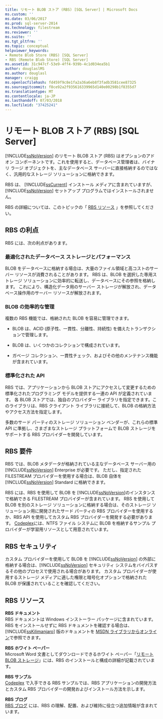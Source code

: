 ```yaml
---
title: リモート BLOB ストア (RBS) [SQL Server] | Microsoft Docs
ms.custom: ''
ms.date: 03/06/2017
ms.prod: sql-server-2014
ms.technology: filestream
ms.reviewer: ''
ms.suite: ''
ms.tgt_pltfrm: ''
ms.topic: conceptual
helpviewer_keywords:
- Remote Blob Store (RBS) [SQL Server]
- RBS (Remote Blob Store) [SQL Server]
ms.assetid: 31c947cf-53e9-4ff4-939b-4c1d034ea5b1
author: douglaslMS
ms.author: douglasl
manager: craigg
ms.openlocfilehash: fd459f9c8e1fa2a36a6eb8f3fadb3581cee87325
ms.sourcegitcommit: f8ce92a2f935616339965d140e00298b1f8355d7
ms.translationtype: MT
ms.contentlocale: ja-JP
ms.lasthandoff: 07/03/2018
ms.locfileid: "37425241"
---
```

# <a name="remote-blob-store-rbs-sql-server"></a>リモート BLOB ストア (RBS) [SQL Server]
  [!INCLUDE[ssNoVersion](../../includes/ssnoversion-md.md)] のリモート BLOB ストア (RBS) はオプションのアドオン コンポーネントです。これを使用すると、データベース管理者は、バイナリ ラージ オブジェクトを、主なデータベース サーバーに直接格納するのではなく、汎用的なストレージ ソリューションに格納できます。  
  
 RBS は、 [!INCLUDE[ssCurrent](../../includes/sscurrent-md.md)] インストール メディアに含まれていますが、 [!INCLUDE[ssNoVersion](../../includes/ssnoversion-md.md)] セットアップ プログラムではインストールされません。  
  
 RBS の詳細については、このトピックの「 [RBS リソース](#rbsresources) 」を参照してください。  
  
## <a name="benefits-of-rbs"></a>RBS の利点  
 RBS には、次の利点があります。  
  
### <a name="optimized-database-storage-and-performance"></a>最適化されたデータベース ストレージとパフォーマンス  
 BLOB をデータベースに格納する場合は、大量のファイル領域と高コストのサーバー リソースが消費されることがあります。 RBS は、BLOB を選択した専用ストレージ ソリューションに効率的に転送し、データベースにその参照を格納します。 これにより、構造化データ用のサーバー ストレージが解放され、データベース操作用のサーバー リソースが解放されます。  
  
### <a name="efficient-management-of-blobs"></a>BLOB の効率的な管理  
 複数の RBS 機能では、格納された BLOB を容易に管理できます。  
  
-   BLOB は、ACID (原子性、一貫性、分離性、持続性) を備えたトランザクションで管理します。  
  
-   BLOB は、いくつかのコレクションで構成されています。  
  
-   ガベージ コレクション、一貫性チェック、およびその他のメンテナンス機能が含まれています。  
  
### <a name="standardized-api"></a>標準化された API  
 RBS では、アプリケーションから BLOB ストアにアクセスして変更するための標準化されたプログラミング モデルを提供する一連の API が定義されています。 各 BLOB ストアでは、独自のプロバイダー ライブラリを指定できます。このライブラリは、RBS クライアント ライブラリに接続して、BLOB の格納方法やアクセス方法を指定します。  
  
 多数のサード パーティのストレージ ソリューション ベンダーが、これらの標準 API に準拠し、さまざまなストレージ プラットフォームで BLOB ストレージをサポートする RBS プロバイダーを開発しています。  
  
## <a name="rbs-requirements"></a>RBS 要件  
 RBS では、BLOB メタデータが格納されている主なデータベース サーバー用の [!INCLUDE[ssNoVersion](../../includes/ssnoversion-md.md)] Enterprise が必要です。 ただし、指定された FILESTREAM プロバイダーを使用する場合は、BLOB 自体を [!INCLUDE[ssNoVersion](../../includes/ssnoversion-md.md)] Standard に格納できます。  
  
 RBS には、RBS を使用して BLOB を [!INCLUDE[ssNoVersion](../../includes/ssnoversion-md.md)]のインスタンスで格納できる FILESTREAM プロバイダーが含まれています。 RBS を使用して BLOB を別のストレージ ソリューションに格納する場合は、そのストレージ ソリューション用に開発されたサード パーティの RBS プロバイダーを使用するか、RBS API を使用してカスタム RBS プロバイダーを開発する必要があります。 [Codeplex](http://go.microsoft.com/fwlink/?LinkId=210190)には、NTFS ファイル システムに BLOB を格納するサンプル プロバイダーが学習用リソースとして用意されています。  
  
## <a name="rbs-security"></a>RBS セキュリティ  
 カスタム プロバイダーを使用して BLOB を [!INCLUDE[ssNoVersion](../../includes/ssnoversion-md.md)] の外部に格納する場合は、[!INCLUDE[ssNoVersion](../../includes/ssnoversion-md.md)] セキュリティ システムをバイパスするその他のプロセスで使用される場合があります。 カスタム プロバイダーが使用するストレージ メディアに適した権限と暗号化オプションで格納された BLOB が保護されていることを確認してください。  
  
##  <a name="rbsresources"></a> RBS リソース  
 **RBS ドキュメント**  
 RBS ドキュメントは Windows インストーラー パッケージに含まれています。 RBS をインストールせずに RBS ドキュメントを確認する場合は、 [!INCLUDE[ssKilimanjaro](../../includes/sskilimanjaro-md.md)] 版のドキュメントを [MSDN ライブラリからオンライン](http://go.microsoft.com/fwlink/?LinkId=210192)で参照できます。  
  
 **RBS ホワイト ペーパー**  
 Microsoft Word 文書としてダウンロードできるホワイト ペーパー「[リモート BLOB ストレージ](http://go.microsoft.com/fwlink/?LinkId=210422)」には、RBS のインストールと構成の詳細が記載されています。  
  
 **RBS サンプル**  
 [Codeplex](http://go.microsoft.com/fwlink/?LinkId=210190) で入手できる RBS サンプルでは、RBS アプリケーションの開発方法とカスタム RBS プロバイダーの開発およびインストール方法を示します。  
  
 **RBS ブログ**  
 [RBS ブログ](http://go.microsoft.com/fwlink/?LinkId=210315) には、RBS の理解、配置、および維持に役立つ追加情報が含まれています。  
  
  
